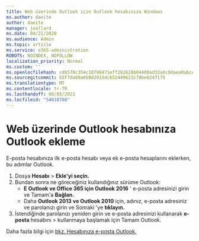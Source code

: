 ```yaml
---
title: Web üzerinde Outlook için Outlook hesabınıza Windows
ms.author: daeite
author: daeite
manager: joallard
ms.date: 04/21/2020
ms.audience: Admin
ms.topic: article
ms.service: o365-administration
ROBOTS: NOINDEX, NOFOLLOW
localization_priority: Normal
ms.custom: ''
ms.openlocfilehash: cdb570c354c10798471eff282628b04400ad33abc9daea0abce6cb4bcc55e41d
ms.sourcegitcommit: b5f7da89a650d2915dc652449623c78be6247175
ms.translationtype: MT
ms.contentlocale: tr-TR
ms.lasthandoff: 08/05/2021
ms.locfileid: "54010708"
---
```

# <a name="add-your-outlook-on-the-web-account-to-outlook"></a>Web üzerinde Outlook hesabınıza Outlook ekleme

E-posta hesabınıza ilk e-posta hesabı veya ek e-posta hesaplarını eklerken, bu adımlar Outlook.

1. Dosya **Hesabı**  >  **Ekle'yi seçin.**
1. Bundan sonra ne göreceğiniz kullandığınız sürüme Outlook:
    - **E Outlook ve Office 365 için Outlook 2016** ' e-posta adresinizi girin ve Tamam'a **Bağlan.** 
    - Daha **Outlook 2013** **ve Outlook 2010** için, adınız, e-posta adresiniz ve parolanızı girin ve Sonraki 'ye **tıklayın.**
1. İstendiğinde parolanızı yeniden girin ve e-posta adresinizi kullanarak **e-posta** hesabını  >   kullanmaya başlamak için Tamam Outlook.

Daha fazla bilgi için [bkz. Hesabınıza e-posta Outlook.](https://support.office.com/article/6e27792a-9267-4aa4-8bb6-c84ef146101b)